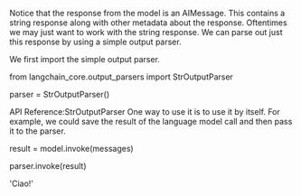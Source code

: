 Notice that the response from the model is an AIMessage. This contains a string response along with other metadata about the response. Oftentimes we may just want to work with the string response. We can parse out just this response by using a simple output parser.

We first import the simple output parser.

from langchain_core.output_parsers import StrOutputParser

parser = StrOutputParser()

API Reference:StrOutputParser
One way to use it is to use it by itself. For example, we could save the result of the language model call and then pass it to the parser.

result = model.invoke(messages)

parser.invoke(result)

'Ciao!'